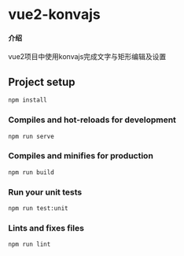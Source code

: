 # vue2-konvajs

#### 介绍
vue2项目中使用konvajs完成文字与矩形编辑及设置

## Project setup
```
npm install
```

### Compiles and hot-reloads for development
```
npm run serve
```

### Compiles and minifies for production
```
npm run build
```

### Run your unit tests
```
npm run test:unit
```

### Lints and fixes files
```
npm run lint
```
